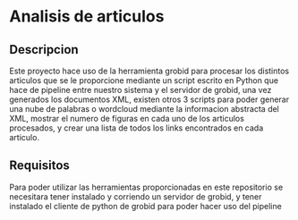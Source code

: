 # Analisis de articulos
## Descripcion
Este proyecto hace uso de la herramienta grobid para procesar los distintos articulos que se le proporcione mediante un script escrito en Python que hace de pipeline entre nuestro sistema y el servidor de grobid, una vez generados los documentos XML, existen otros 3 scripts para poder generar una nube de palabras o wordcloud mediante la informacion abstracta del XML, mostrar el numero de figuras en cada uno de los articulos procesados, y crear una lista de todos los links encontrados en cada articulo.
## Requisitos
Para poder utilizar las herramientas proporcionadas en este repositorio se necesitara tener instalado y corriendo un servidor de grobid, y tener instalado el cliente de python de grobid para poder hacer uso del pipeline
